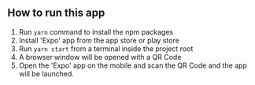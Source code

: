 ## How to run this app
1. Run `yarn` command to install the npm packages
2. Install 'Expo' app from the app store or play store 
3. Run `yarn start` from a terminal inside the project root
4. A browser window will be opened with a QR Code
5. Open the 'Expo' app on the mobile and scan the QR Code and the app will be launched. 
